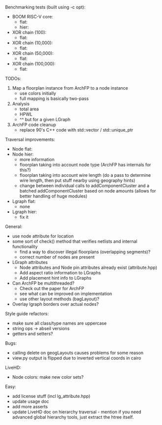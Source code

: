 Benchmarking tests (built using -c opt):
 - BOOM RISC-V core:
   - flat: 
   - hier: 
 - XOR chain (100):
   - flat:
 - XOR chain (10,000):
   - flat:
 - XOR chain (50,000):
   - flat: 
 - XOR chain (100,000):
   - flat: 

TODOs:
1. Map a floorplan instance from ArchFP to a node instance
   - use colors initially
   - full mapping is basically two-pass
2. Analysis
   - total area
   - HPWL
   - ^^ but for a given LGraph
3. ArchFP code cleanup
   - replace 90's C++ code with std::vector / std::unique_ptr

Traversal improvements:
 - Node flat:
 - Node hier:
   - more information
   - floorplan taking into account node type (ArchFP has internals for this?)
   - floorplan taking into account wire length (do a pass to determine wire length, then put stuff nearby using geography hints)
   - change between individual calls to addComponentCluster and a batched addComponentCluster based on node amounts (allows for better handling of huge modules)
 - Lgraph flat:
   - none
 - Lgraph hier:
   - fix it

General:
 - use node attribute for location
 - some sort of check() method that verifies netlists and internal functionality
   - find a way to discover illegal floorplans (overlapping segments)?
   - correct number of nodes are present
 - LGraph attributes
   - Node attributes and Node pin attributes already exist (attribute.hpp)
   - Add aspect ratio information to LGraphs
   - Add placement hint info to LGraphs
 - Can ArchFP be multithreaded?
   - Check out the paper for ArchFP
   - see what can be improved on implementation
   - use other layout methods (bagLayout)?
 - Overlay lgraph borders over actual nodes?

Style guide refactors:
 - make sure all class/type names are uppercase
 - string ops -> abseil versions
 - getters and setters?

Bugs:
 - calling delete on geogLayouts causes problems for some reason
 - view.py output is flipped due to inverted vertical coords in cairo

LiveHD:
 - Node colors: make new color sets?

Easy:
 - add license stuff (incl lg_attribute.hpp)
 - update usage doc
 - add more asserts
 - update LiveHD doc on hierarchy traversal - mention if you need advanced global hierarchy tools, just extract the htree itself.
